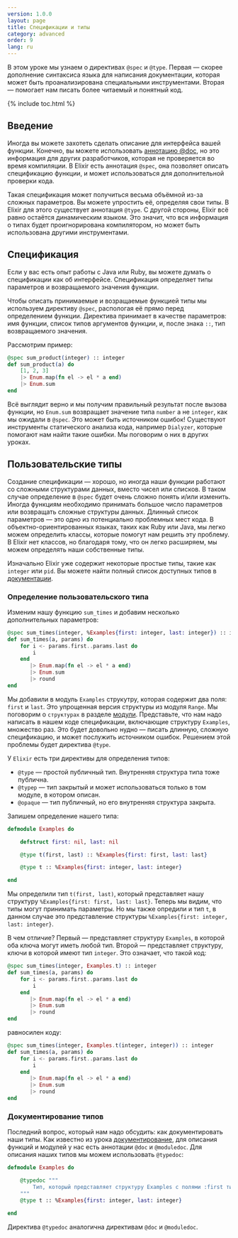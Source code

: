 ```yaml
---
version: 1.0.0
layout: page
title: Cпецификации и типы
category: advanced
order: 9
lang: ru
---
```


В этом уроке мы узнаем о директивах `@spec` и `@type`. Первая &mdash; скорее дополнение синтаксиса языка для написания документации, которая может быть проанализирована специальными инструментами. Вторая &mdash; помогает нам писать более читаемый и понятный код.

{% include toc.html %}

## Введение

Иногда вы можете захотеть сделать описание для интерфейса вашей функции. Конечно, вы можете использовать [аннотацию @doc](../basic/documentation), но это информация для других разработчиков, которая не проверяется во время компиляции. В Elixir есть аннотация `@spec`, она позволяет описать спецификацию функции, и может использоваться для дополнительной проверки кода.

Такая спецификация может получиться весьма объёмной из-за сложных параметров. Вы можете упростить её, определяя свои типы. В Elixir для этого существует аннотация `@type`. С другой стороны, Elixir всё равно остаётся динамическим языком. Это значит, что вся информация о типах будет проигнорирована компилятором, но может быть использована другими инструментами.   

## Спецификация

Если у вас есть опыт работы с Java или Ruby, вы можете думать о спецификации как об интерфейсе. Спецификация определяет типы параметров и возвращаемого значения функции.

Чтобы описать принимаемые и возращаемые функцией типы мы используем директиву `@spec`, распологая её прямо перед определением функции. Директива принимает в качестве параметров: имя функции, список типов аргументов функции, и, после знака `::`, тип возвращаемого значения.

Рассмотрим пример:

```elixir
@spec sum_product(integer) :: integer
def sum_product(a) do
    [1, 2, 3]
    |> Enum.map(fn el -> el * a end)
    |> Enum.sum
end
```

Всё выглядит верно и мы получим правильный результат после вызова функции, но `Enum.sum` возвращает значение типа `number` а не `integer`, как мы ожидали в `@spec`. Это может быть источником ошибок! Существуют инструменты статического анализа кода, например `Dialyzer`, которые помогают нам найти такие ошибки. Мы поговорим о них в других уроках.

## Пользовательские типы

Создание спецификации &mdash; хорошо, но иногда наши функции работают со сложными структурами данных, вместо чисел или списков. В таком случае определение в `@spec` будет очень сложно понять и/или изменить. Иногда функциям необходимо принимать большое число параметров или возвращать сложные структуры данных. Длинный список параметров &mdash; это одно из потенциально проблемных мест кода. В объектно-ориентированных языках, таких как Ruby или Java, мы легко можем определить классы, которые помогут нам решить эту проблему. В Elixir нет классов, но благодаря тому, что он легко расширяем, мы можем определять наши собственные типы.

Изначально Elixir уже содержит некоторые простые типы, такие как `integer` или `pid`. Вы можете найти полный список доступных типов в [документации](http://elixir-lang.org/docs/stable/elixir/typespecs.html#types-and-their-syntax).

### Определение пользовательского типа

Изменим нашу функцию `sum_times` и добавим несколько дополнительных параметров:

```elixir
@spec sum_times(integer, %Examples{first: integer, last: integer}) :: integer
def sum_times(a, params) do
    for i <- params.first..params.last do
        i
    end
       |> Enum.map(fn el -> el * a end)
       |> Enum.sum
       |> round
end
```

Мы добавили в модуль `Examples` струкутру, которая содержит два поля: `first` и `last`. Это упрощенная версия структуры из модуля `Range`. Мы поговорим о `структурах` в разделе [модули](../basics/modules/#structs). Представьте, что нам надо написать в нашем коде спецификации, включающие структуру `Examples`, множество раз. Это будет довольно нудно &mdash; писать длинную, сложную спецификацию, и может послужить источником ошибок. Решением этой проблемы будет директива `@type`.

У `Elixir` есть три директивы для определения типов:

  - `@type` &mdash; простой публичный тип. Внутренняя структура типа тоже публична.
  - `@typep` &mdash; тип закрытый и может использоваться только в том модуле, в котором описан.
  - `@opaque` &mdash; тип публичный, но его внутренняя структура закрыта.

Запишем определение нашего типа:

```elixir
defmodule Examples do

    defstruct first: nil, last: nil

    @type t(first, last) :: %Examples{first: first, last: last}

    @type t :: %Examples{first: integer, last: integer}

end
```

Мы определили тип `t(first, last)`, который представляет нашу структуру `%Examples{first: first, last: last}`. Теперь мы видим, что типы могут принимать параметры. Но мы также опредили и тип `t`, в данном случае это представление структуры `%Examples{first: integer, last: integer}`.   

В чем отличие? Первый &mdash; представляет структуру `Examples`, в которой оба ключа могут иметь любой тип. Второй &mdash; представляет структуру, ключи в которой имеют тип `integer`. Это означает, что такой код:

```elixir
@spec sum_times(integer, Examples.t) :: integer
def sum_times(a, params) do
    for i <- params.first..params.last do
        i
    end
       |> Enum.map(fn el -> el * a end)
       |> Enum.sum
       |> round
end
```

равносилен коду:

```elixir
@spec sum_times(integer, Examples.t(integer, integer)) :: integer
def sum_times(a, params) do
    for i <- params.first..params.last do
        i
    end
       |> Enum.map(fn el -> el * a end)
       |> Enum.sum
       |> round
end
```

### Документирование типов

Последний вопрос, который нам надо обсудить: как документировать наши типы. Как известно из урока  [документирование](../basic/documentation), для описания функций и модулей у нас есть аннотации `@doc` и `@moduledoc`. Для описания наших типов мы можем использовать `@typedoc`:

```elixir
defmodule Examples do

    @typedoc """
        Тип, который представляет структуру Examples с полями :first типа integer и :last типа integer.
    """
    @type t :: %Examples{first: integer, last: integer}

end
```

Директива `@typedoc` аналогична директивам `@doc` и `@moduledoc`.
